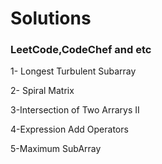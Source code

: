 # Solutions
### LeetCode,CodeChef and etc 

1- Longest Turbulent Subarray

2- Spiral Matrix

3-Intersection of Two Arrarys II

4-Expression Add Operators

5-Maximum SubArray
